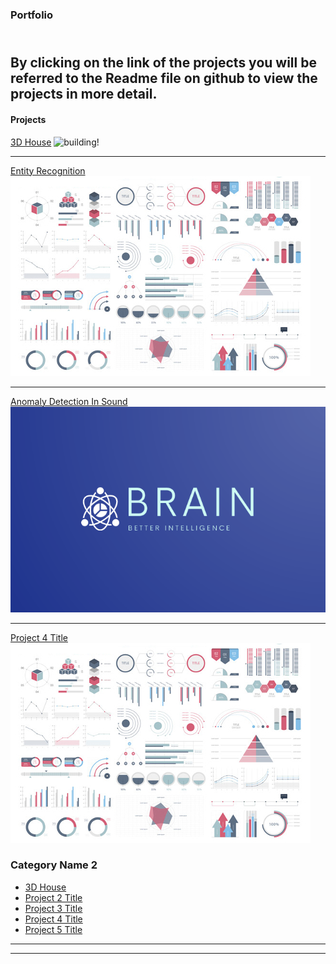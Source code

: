 ### Portfolio
<br> By clicking on the link of the projects you will be referred to the Readme file on github to view the projects in more detail. <br>
---

#### Projects

[3D House](https://github.com/agilepydev/3D-House)
![building!](https://user-images.githubusercontent.com/90683636/140307269-092186fb-f23c-4114-9ad4-9178ec76237f.png)

---
[Entity Recognition](https://github.com/agilepydev/Entity_Recognition-1?organization=agilepydev&organization=agilepydev)
<img src="images/dummy_thumbnail.jpg?raw=true"/>

---
[Anomaly Detection In Sound](https://github.com/agilepydev/brAIn-individual-)
![App Screenshot](https://github.com/agilepydev/brAIn-individual-/blob/development/assets/brain.png)

---

[Project 4 Title](https://github.com/agilepydev/brAIn-individual-)
<img src="images/dummy_thumbnail.jpg?raw=true"/>

### Category Name 2

- [3D House](https://github.com/agilepydev/3D-House)
- [Project 2 Title](http://example.com/)
- [Project 3 Title](http://example.com/)
- [Project 4 Title](http://example.com/)
- [Project 5 Title](http://example.com/)

---




---
<!-- Remove above link if you don't want to attibute -->
